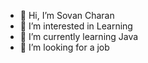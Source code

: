 - 👋 Hi, I’m Sovan Charan
- 👀 I’m interested in Learning
- 🌱 I’m currently learning Java
- 💞️ I’m looking for a job

<!---
sovancharan/sovancharan is a ✨ special ✨ repository because its `README.md` (this file) appears on your GitHub profile.
You can click the Preview link to take a look at your changes.
--->
